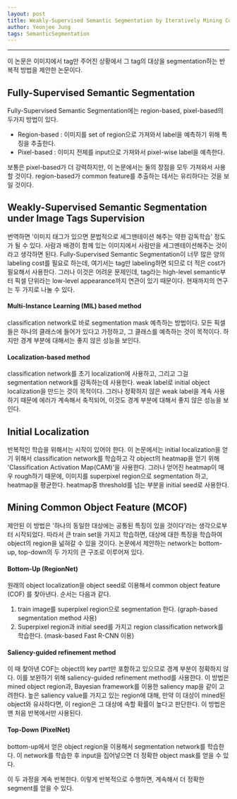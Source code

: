```yaml
---
layout: post
title: Weakly-Supervised Semantic Segmentation by Iteratively Mining Common Object Features
author: Yeonjee Jung
tags: SemanticSegmentation
---
```

---
이 논문은 이미지에서 tag만 주어진 상황에서 그 tag의 대상을 segmentation하는 반복적 방법을 제안한 논문이다.

## Fully-Supervised Semantic Segmentation
Fully-Supervised Semantic Segmentation에는 region-based, pixel-based의 두가지 방법이 있다.
* Region-based : 이미지를 set of region으로 가져와서 label을 예측하기 위해 특징을 추출한다.
* Pixel-based : 이미지 전체를 input으로 가져와서 pixel-wise label을 예측한다.

보통은 pixel-based가 더 강력하지만, 이 논문에서는 둘의 장점을 모두 가져와서 사용할 것이다. region-based가 common feature를 추출하는 데서는 유리하다는 것을 보일 것이다.

## Weakly-Supervised Semantic Segmentation under Image Tags Supervision
번역하면 '이미지 태그가 있으면 문법적으로 세그맨테이션 해주는 약한 감독학습' 정도가 될 수 있다. 사람과 배경이 함께 있는 이미지에서 사람만을 세그멘테이션해주는 것이라고 생각하면 된다. Fully-Supervised Semantic Segmentation이 너무 많은 양의 labeling cost를 필요로 하는데, 여기서는 tag만 labeling하면 되므로 더 적은 cost가 필요해서 사용한다. 그러나 이것은 어려운 문제인데, tag라는 high-level semantic부터 픽셀 단위라는 low-level appearance까지 연관이 있기 때문이다. 현재까지의 연구는 두 가지로 나눌 수 있다.
#### Multi-Instance Learning (MIL) based method
classification network로 바로 segmentation mask 예측하는 방법이다. 모든 픽셀들은 하나의 클래스에 들어가 있다고 가정하고, 그 클래스를 예측하는 것이 목적이다. 하지만 경계 부분에 대해서는 좋지 않은 성능을 보인다.
#### Localization-based method
classification network를 초기 localization에 사용하고, 그리고 그걸 segmentation network를 감독하는데 사용한다. weak label로 initial object localization을 만드는 것이 목적이다. 그러나 정확하지 않은 weak label을 계속 사용하기 때문에 에러가 계속해서 축적되어, 이것도 경계 부분에 대해서 좋지 않은 성능을 보인다.

## Initial Localization
반복적인 학습을 위해서는 시작이 있어야 한다. 이 논문에서는 initial localization을 얻기 위해서 classification network를 학습하고 각 object의 heatmap을 얻기 위해 'Classification Activation Map(CAM)'을 사용한다. 그러나 얻어진 heatmap이 매우 rough하기 때문에, 이미지를 superpixel region으로 segmentation 하고, heatmap을 평균한다. heatmap중 threshold를 넘는 부분을 initial seed로 사용한다.

## Mining Common Object Feature (MCOF)
제안된 이 방법은 '하나의 동일한 대상에는 공통된 특징이 있을 것이다'라는 생각으로부터 시작되었다. 따라서 큰 train set을 가지고 학습하면, 대상에 대한 특징을 학습하여 object의 region을 넒혀갈 수 있을 것이다. 논문에서 제안하는 network는 bottom-up, top-down의 두 가지의 큰 구조로 이루어져 있다.
#### Bottom-Up (RegionNet)
원래의 object localization을 object seed로 이용해서 common object feature (COF) 를 찾아낸다. 순서는 다음과 같다.
1. train image를 superpixel region으로 segmentation 한다. (graph-based segmentation method 사용)
2. Superpixel region과 initial seed를 가지고 region classification network를 학습한다. (mask-based Fast R-CNN 이용)

#### Saliency-guided refinement method
이 때 찾아낸 COF는 object의 key part만 포함하고 있으므로 경계 부분이 정확하지 않다. 이를 보완하기 위해 saliency-guided refinement method를 사용한다. 이 방법은 mined object region과, Bayesian framework를 이용한 saliency map을 같이 고려한다. 높은 saliency value를  가지고 있는 region에 대해, 만약 이 대상이 mined된 object와 유사하다면, 이 region은 그 대상에 속할 확률이 높다고 판단한다. 이 방법은 맨 처음 반복에서만 사용된다.
#### Top-Down (PixelNet)
bottom-up에서 얻은 object region을 이용해서 segmentation network를 학습한다. 이 network를 학습한 후 input을 집어넣으면 더 정확한 object mask를 얻을 수 있다.

이 두 과정을 계속 반복한다. 이렇게 반복적으로 수행하면, 계속해서 더 정확한 segment를 얻을 수 있다.
